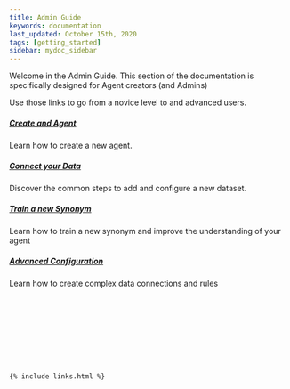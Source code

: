```yaml
---
title: Admin Guide
keywords: documentation
last_updated: October 15th, 2020
tags: [getting_started]
sidebar: mydoc_sidebar
---
```


Welcome in the Admin Guide. This section of the documentation is specifically designed for Agent creators (and Admins)

Use those links to go from a novice level to and advanced users.

##### [Create and Agent](/docs/how-to-create-an-askdata-agent)

Learn how to create a new agent.

##### [Connect your Data](/docs/how-to-connect-a-dataset)

Discover the common steps to add and configure a new dataset.

##### [Train a new Synonym](/docs/how-to-train-a-synonym)

Learn how to train a new synonym and improve the understanding of your agent

##### [Advanced Configuration](/docs/advanced-configurations)

Learn how to create complex data connections and rules

‍

‍

‍

### ‍



    {% include links.html %}

    